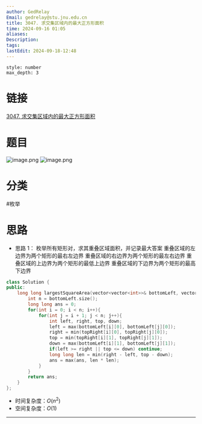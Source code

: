 ```yaml
---
author: GedRelay
Email: gedrelay@stu.jnu.edu.cn
title: 3047. 求交集区域内的最大正方形面积
time: 2024-09-16 01:05
aliases: 
Description: 
tags: 
lastEdit: 2024-09-18-12:48
---
```


```toc
style: number
max_depth: 3
```

# 链接
[3047. 求交集区域内的最大正方形面积](https://leetcode.cn/problems/find-the-largest-area-of-square-inside-two-rectangles/) 

# 题目
![image.png](https://ged-pic-bed.oss-cn-guangzhou.aliyuncs.com/img/202409160105339.png)
![image.png](https://ged-pic-bed.oss-cn-guangzhou.aliyuncs.com/img/202409160105696.png)


# 分类
#枚举 

# 思路
- 思路 1：
枚举所有矩形对，求其重叠区域面积，并记录最大答案
重叠区域的左边界为两个矩形的最右左边界
重叠区域的右边界为两个矩形的最左右边界
重叠区域的上边界为两个矩形的最低上边界
重叠区域的下边界为两个矩形的最高下边界


```cpp
class Solution {
public:
    long long largestSquareArea(vector<vector<int>>& bottomLeft, vector<vector<int>>& topRight) {
        int n = bottomLeft.size();
        long long ans = 0;
        for(int i = 0; i < n; i++){
            for(int j = i + 1; j < n; j++){
                int left, right, top, down;
                left = max(bottomLeft[i][0], bottomLeft[j][0]);
                right = min(topRight[i][0], topRight[j][0]);
                top = min(topRight[i][1], topRight[j][1]);
                down = max(bottomLeft[i][1], bottomLeft[j][1]);
                if(left >= right || top <= down) continue;
                long long len = min(right - left, top - down);
                ans = max(ans, len * len);
            }
        }
        return ans;
    }
};
```


- 时间复杂度：${O\left( n^{2}  \right)  }$ 
- 空间复杂度：${O\left( 1 \right)  }$ 


---


